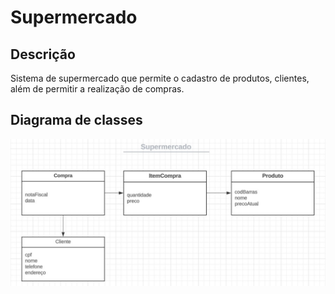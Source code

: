 # Supermercado

## Descrição
Sistema de supermercado que permite o cadastro de produtos, clientes, além de permitir a realização de compras.

## Diagrama de classes
![Diagrama de clases](./assets/diagrama.jpg)
